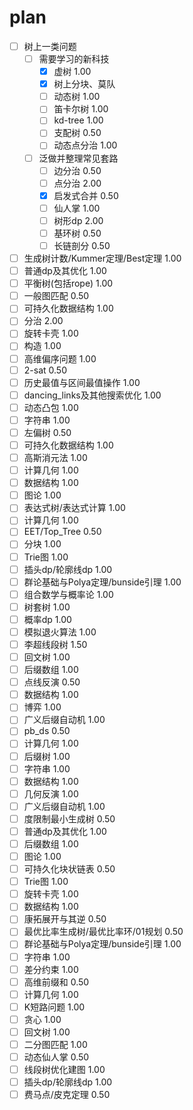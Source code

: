# plan

- [ ] 树上一类问题
  - [ ] 需要学习的新科技
    - [x] 虚树 1.00
    - [x] 树上分块、莫队
    - [ ] 动态树 1.00
    - [ ] 笛卡尔树 1.00
    - [ ] kd-tree 1.00
    - [ ] 支配树 0.50
    - [ ] 动态点分治 1.00 
  - [ ] 泛做并整理常见套路
    - [ ] 边分治 0.50
    - [ ] 点分治 2.00
    - [x] 启发式合并 0.50
    - [ ] 仙人掌 1.00
    - [ ] 树形dp 2.00
    - [ ] 基环树 0.50
    - [ ] 长链剖分 0.50
- [ ] 生成树计数/Kummer定理/Best定理 1.00
- [ ] 普通dp及其优化 1.00
- [ ] 平衡树(包括rope) 1.00
- [ ] 一般图匹配 0.50
- [ ] 可持久化数据结构 1.00
- [ ] 分治 2.00
- [ ] 旋转卡壳 1.00
- [ ] 构造 1.00
- [ ] 高维偏序问题 1.00
- [ ] 2-sat 0.50
- [ ] 历史最值与区间最值操作 1.00
- [ ] dancing_links及其他搜索优化 1.00
- [ ] 动态凸包 1.00
- [ ] 字符串 1.00
- [ ] 左偏树 0.50
- [ ] 可持久化数据结构 1.00
- [ ] 高斯消元法 1.00
- [ ] 计算几何 1.00
- [ ] 数据结构 1.00
- [ ] 图论 1.00
- [ ] 表达式树/表达式计算 1.00
- [ ] 计算几何 1.00
- [ ] EET/Top_Tree 0.50
- [ ] 分块 1.00
- [ ] Trie图 1.00
- [ ] 插头dp/轮廓线dp 1.00
- [ ] 群论基础与Polya定理/bunside引理 1.00
- [ ] 组合数学与概率论 1.00
- [ ] 树套树 1.00
- [ ] 概率dp 1.00
- [ ] 模拟退火算法 1.00
- [ ] 李超线段树 1.50
- [ ] 回文树 1.00
- [ ] 后缀数组 1.00
- [ ] 点线反演 0.50
- [ ] 数据结构 1.00
- [ ] 博弈 1.00
- [ ] 广义后缀自动机 1.00
- [ ] pb_ds 0.50
- [ ] 计算几何 1.00
- [ ] 后缀树 1.00
- [ ] 字符串 1.00
- [ ] 数据结构 1.00
- [ ] 几何反演 1.00
- [ ] 广义后缀自动机 1.00
- [ ] 度限制最小生成树 0.50
- [ ] 普通dp及其优化 1.00
- [ ] 后缀数组 1.00
- [ ] 图论 1.00
- [ ] 可持久化块状链表 0.50
- [ ] Trie图 1.00
- [ ] 旋转卡壳 1.00
- [ ] 数据结构 1.00
- [ ] 康拓展开与其逆 0.50
- [ ] 最优比率生成树/最优比率环/01规划 0.50
- [ ] 群论基础与Polya定理/bunside引理 1.00
- [ ] 字符串 1.00
- [ ] 差分约束 1.00
- [ ] 高维前缀和 0.50
- [ ] 计算几何 1.00
- [ ] K短路问题 1.00
- [ ] 贪心 1.00
- [ ] 回文树 1.00
- [ ] 二分图匹配 1.00
- [ ] 动态仙人掌 0.50
- [ ] 线段树优化建图 1.00
- [ ] 插头dp/轮廓线dp 1.00
- [ ] 费马点/皮克定理 0.50